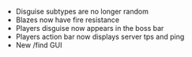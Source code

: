 - Disguise subtypes are no longer random
- Blazes now have fire resistance
- Players disguise now appears in the boss bar
- Players action bar now displays server tps and ping
- New /find GUI